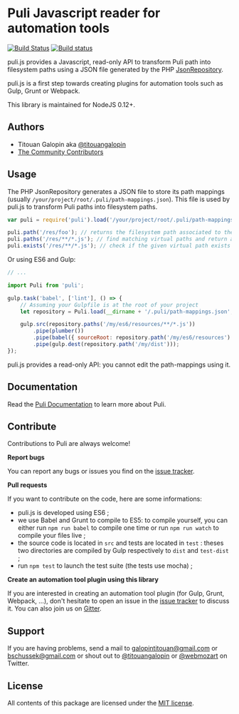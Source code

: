 Puli Javascript reader for automation tools
===========================================

[![Build Status](https://travis-ci.org/tgalopin/puli.js.svg?branch=master)](https://travis-ci.org/tgalopin/puli.js)
[![Build status](https://ci.appveyor.com/api/projects/status/d4sw22uv11mlnyv1?svg=true)](https://ci.appveyor.com/project/tgalopin/puli-js)

puli.js provides a Javascript, read-only API to transform Puli path into filesystem paths using
a JSON file generated by the PHP [JsonRepository].

puli.js is a first step towards creating plugins for automation tools such as Gulp, Grunt or
Webpack.

This library is maintained for NodeJS 0.12+.

Authors
-------

* Titouan Galopin aka [@titouangalopin]
* [The Community Contributors]

Usage
-----

The PHP JsonRepository generates a JSON file to store its path mappings (usually
`/your/project/root/.puli/path-mappings.json`). This file is used by puli.js to transform Puli
paths into filesystem paths.

```js
var puli = require('puli').load('/your/project/root/.puli/path-mappings.json', '/your/project/root');

puli.path('/res/foo'); // returns the filesystem path associated to the virtual path /app/foo
puli.paths('/res/**/*.js'); // find matching virtual paths and return associated filesystem paths as an array
puli.exists('/res/**/*.js'); // check if the given virtual path exists or if the given glob contain paths
```

Or using ES6 and Gulp:

``` js
// ...

import Puli from 'puli';

gulp.task('babel', ['lint'], () => {
    // Assuming your Gulpfile is at the root of your project
    let repository = Puli.load(__dirname + '/.puli/path-mappings.json', __dirname);

    gulp.src(repository.paths('/my/es6/resources/**/*.js'))
        .pipe(plumber())
        .pipe(babel({ sourceRoot: repository.path('/my/es6/resources') }))
        .pipe(gulp.dest(repository.path('/my/dist')));
});
```


puli.js provides a read-only API: you cannot edit the path-mappings using it.

Documentation
-------------

Read the [Puli Documentation] to learn more about Puli.

Contribute
----------

Contributions to Puli are always welcome!

**Report bugs**

You can report any bugs or issues you find on the [issue tracker].

**Pull requests**

If you want to contribute on the code, here are some informations:

- puli.js is developed using ES6 ;
- we use Babel and Grunt to compile to ES5: to compile yourself, you can either run `npm run babel` to
 compile one time or run `npm run watch` to compile your files live ;
- the source code is located in `src` and tests are located in `test` : theses two directories are
compiled by Gulp respectively to `dist` and `test-dist` ;
- run `npm test` to launch the test suite (the tests use mocha) ;

**Create an automation tool plugin using this library**

If you are interested in creating an automation tool plugin (for Gulp, Grunt, Webpack, ...), don't
hesitate to open an issue in the [issue tracker] to discuss it. You can also join us on [Gitter].

Support
-------

If you are having problems, send a mail to galopintitouan@gmail.com or bschussek@gmail.com or shout
out to [@titouangalopin] or [@webmozart] on Twitter.

License
-------

All contents of this package are licensed under the [MIT license].

[Puli]: http://puli.io
[JsonRepository]: https://github.com/puli/repository/blob/1.0/src/JsonRepository.php
[The Community Contributors]: https://github.com/tgalopin/puli.js/graphs/contributors
[Installation guide]: http://docs.puli.io/en/latest/installation.html
[Puli Documentation]: http://docs.puli.io/en/latest/index.html
[issue tracker]: https://github.com/tgalopin/puli.js/issues
[Git repository]: https://github.com/puli/repository
[MIT license]: LICENSE
[Gitter]: https://gitter.im/puli/issues
[@webmozart]: https://twitter.com/webmozart
[@titouangalopin]: https://twitter.com/titouangalopin
